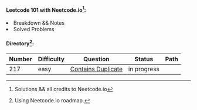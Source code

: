 #### Leetcode 101 with Neetcode.io[^1]:
<li> Breakdown && Notes
<li> Solved Problems

#### Directory[^2]:
| Number | Difficulty | Question | Status | Path |
| --- | --- | --- | --- | --- |
| 217 | easy | [Contains Duplicate](https://leetcode.com/problems/contains-duplicate/) | in progress |

[^1]: Solutions && all credits to Neetcode.io
[^2]: Using Neetcode.io roadmap.
